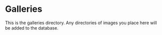 # Galleries
This is the galleries directory.  Any directories of images you place here will be added to the database.  


